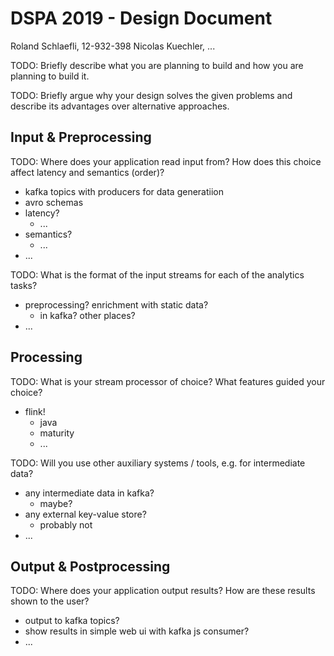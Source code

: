 # DSPA 2019 - Design Document

Roland Schlaefli, 12-932-398
Nicolas Kuechler, ...

TODO: Briefly describe what you are planning to build and how you are planning to build it.

TODO: Briefly argue why your design solves the given problems and describe its advantages over alternative approaches.

## Input & Preprocessing

TODO: Where does your application read input from? How does this choice affect latency and semantics (order)?

- kafka topics with producers for data generatiion
- avro schemas
- latency?
  - ...
- semantics?
  - ...
- ...

TODO: What is the format of the input streams for each of the analytics tasks?

- preprocessing? enrichment with static data?
  - in kafka? other places?
- ...

## Processing

TODO: What is your stream processor of choice? What features guided your choice?

- flink!
  - java
  - maturity
  - ...

TODO: Will you use other auxiliary systems / tools, e.g. for intermediate data?

- any intermediate data in kafka?
  - maybe?
- any external key-value store?
  - probably not
- ...

## Output & Postprocessing

TODO: Where does your application output results? How are these results shown to the user?

- output to kafka topics?
- show results in simple web ui with kafka js consumer?
- ...
